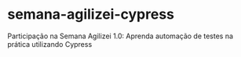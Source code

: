 # semana-agilizei-cypress
Participação na Semana Agilizei 1.0: Aprenda automação de testes na prática utilizando Cypress
